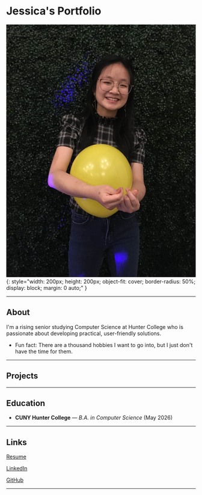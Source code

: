 # Jessica's Portfolio

![Portrait photo](/assets/pfp.jpg){: style="width: 200px; height: 200px; object-fit: cover; border-radius: 50%; display: block; margin: 0 auto;" }

---

## About

I'm a rising senior studying Computer Science at Hunter College who is passionate about developing practical, user-friendly solutions.

- Fun fact: There are a thousand hobbies I want to go into, but I just don't have the time for them.

---

## Projects

---

## Education

- **CUNY Hunter College** — *B.A. in Computer Science* (May 2026) 

---

## Links
[Resume](https://www.canva.com/design/DAGMBMn-xpI/rMytHLjRxwgidhc3Dr-hMg/edit?utm_content=DAGMBMn-xpI&utm_campaign=designshare&utm_medium=link2&utm_source=sharebutton)

[LinkedIn](www.linkedin.com/in/jessica-chen-062ab3217)

[GitHub](https://github.com/X1ng1)

---


